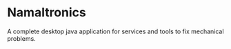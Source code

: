 # Namaltronics
A complete desktop java application for services and tools to fix mechanical problems.
